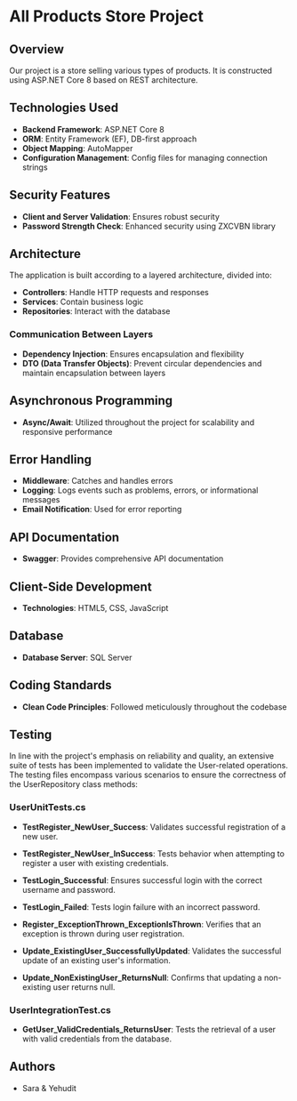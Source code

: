 # All Products Store Project

## Overview
Our project is a store selling various types of products. It is constructed using ASP.NET Core 8 based on REST architecture.

## Technologies Used
- **Backend Framework**: ASP.NET Core 8
- **ORM**: Entity Framework (EF), DB-first approach
- **Object Mapping**: AutoMapper
- **Configuration Management**: Config files for managing connection strings

## Security Features
- **Client and Server Validation**: Ensures robust security
- **Password Strength Check**: Enhanced security using ZXCVBN library

## Architecture
The application is built according to a layered architecture, divided into:
- **Controllers**: Handle HTTP requests and responses
- **Services**: Contain business logic
- **Repositories**: Interact with the database

### Communication Between Layers
- **Dependency Injection**: Ensures encapsulation and flexibility
- **DTO (Data Transfer Objects)**: Prevent circular dependencies and maintain encapsulation between layers

## Asynchronous Programming
- **Async/Await**: Utilized throughout the project for scalability and responsive performance

## Error Handling
- **Middleware**: Catches and handles errors
- **Logging**: Logs events such as problems, errors, or informational messages
- **Email Notification**: Used for error reporting

## API Documentation
- **Swagger**: Provides comprehensive API documentation

## Client-Side Development
- **Technologies**: HTML5, CSS, JavaScript

## Database
- **Database Server**: SQL Server

## Coding Standards
- **Clean Code Principles**: Followed meticulously throughout the codebase

## Testing

In line with the project's emphasis on reliability and quality, an extensive suite of tests has been implemented to validate the User-related operations. The testing files encompass various scenarios to ensure the correctness of the UserRepository class methods:


### UserUnitTests.cs

  
- **TestRegister_NewUser_Success**: Validates successful registration of a new user.

  
- **TestRegister_NewUser_InSuccess**: Tests behavior when attempting to register a user with existing credentials.

  
- **TestLogin_Successful**: Ensures successful login with the correct username and password.

  
- **TestLogin_Failed**: Tests login failure with an incorrect password.

  
- **Register_ExceptionThrown_ExceptionIsThrown**: Verifies that an exception is thrown during user registration.

  
- **Update_ExistingUser_SuccessfullyUpdated**: Validates the successful update of an existing user's information.

  
- **Update_NonExistingUser_ReturnsNull**: Confirms that updating a non-existing user returns null.


### UserIntegrationTest.cs

  
- **GetUser_ValidCredentials_ReturnsUser**: Tests the retrieval of a user with valid credentials from the database.

## Authors
- Sara & Yehudit

